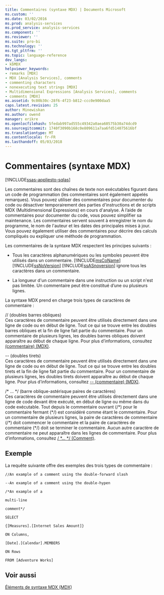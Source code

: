 ```yaml
---
title: Commentaires (syntaxe MDX) | Documents Microsoft
ms.custom: ''
ms.date: 03/02/2016
ms.prod: analysis-services
ms.prod_service: analysis-services
ms.component: ''
ms.reviewer: ''
ms.suite: pro-bi
ms.technology: ''
ms.tgt_pltfrm: ''
ms.topic: language-reference
dev_langs:
- kbMDX
helpviewer_keywords:
- remarks [MDX]
- MDX [Analysis Services], comments
- commenting characters
- nonexecuting text strings [MDX]
- Multidimensional Expressions [Analysis Services], comments
- comments [MDX]
ms.assetid: 9c00b30c-28f6-4f23-b812-ccc0e900daa5
caps.latest.revision: 25
author: Minewiskan
ms.author: owend
manager: erikre
ms.openlocfilehash: 5fedab997ad555c49342a0aea60575b30a74dcd9
ms.sourcegitcommit: 1740f3090b168c0e809611a7aa6fd514075616bf
ms.translationtype: MT
ms.contentlocale: fr-FR
ms.lasthandoff: 05/03/2018
---
```

# <a name="comments-mdx-syntax"></a>Commentaires (syntaxe MDX)
[!INCLUDE[ssas-appliesto-sqlas](../includes/ssas-appliesto-sqlas.md)]

  Les commentaires sont des chaînes de texte non exécutables figurant dans un code de programmation (les commentaires sont également appelés remarques). Vous pouvez utiliser des commentaires pour documenter du code ou désactiver temporairement des parties d'instructions et de scripts MDX (Multidimensional Expressions) en cours d'analyse. À l’aide de commentaires pour documenter du code, vous pouvez simplifier sa maintenance. Les commentaires servent souvent à enregistrer le nom du programme, le nom de l'auteur et les dates des principales mises à jour. Vous pouvez également utiliser des commentaires pour décrire des calculs compliqués ou expliquer une méthode de programmation.  
  
 Les commentaires de la syntaxe MDX respectent les principes suivants :  
  
-   Tous les caractères alphanumériques ou les symboles peuvent être utilisés dans un commentaire. [!INCLUDE[msCoName](../includes/msconame-md.md)] [!INCLUDE[ssNoVersion](../includes/ssnoversion-md.md)] [!INCLUDE[ssASnoversion](../includes/ssasnoversion-md.md)] ignore tous les caractères dans un commentaire.  
  
-   La longueur d'un commentaire dans une instruction ou un script n'est pas limitée. Un commentaire peut être constitué d’une ou plusieurs lignes.  
  
 La syntaxe MDX prend en charge trois types de caractères de commentaire :  
  
 // (doubles barres obliques)  
 Ces caractères de commentaire peuvent être utilisés directement dans une ligne de code ou en début de ligne. Tout ce qui se trouve entre les doubles barres obliques et la fin de ligne fait partie du commentaire. Pour un commentaire de plusieurs lignes, les doubles barres obliques doivent apparaître au début de chaque ligne. Pour plus d’informations, consultez [ &#40;commentaire&#41; &#40;MDX&#41;](../mdx/comment-mdx-double-slash.md).  
  
 -- (doubles tirets)  
 Ces caractères de commentaire peuvent être utilisés directement dans une ligne de code ou en début de ligne. Tout ce qui se trouve entre les doubles tirets et la fin de ligne fait partie du commentaire. Pour un commentaire de plusieurs lignes, les doubles tirets doivent apparaître au début de chaque ligne. Pour plus d’informations, consultez [-- &#40;commentaire&#41; &#40;MDX&#41;](../mdx/comment-mdx-operator-reference.md).  
  
 /* ... \*/ (barre oblique-astérisque paires de caractères)  
 Ces caractères de commentaire peuvent être utilisés directement dans une ligne de code devant être exécuté, en début de ligne ou même dans du code exécutable. Tout depuis le commentaire ouvrant (/\*) pour le commentaire fermant (\*/) est considéré comme étant le commentaire. Pour un commentaire de plusieurs lignes, la paire de caractères de commentaire (/\*) doit commencer le commentaire et la paire de caractères de commentaire (\*/) doit se terminer le commentaire. Aucun autre caractère de commentaire ne peut apparaître dans les lignes de commentaire. Pour plus d’informations, consultez [/ *... \*/ (Comment)](../mdx/comment-mdx.md).  
  
## <a name="example"></a>Exemple  
 La requête suivante offre des exemples des trois types de commentaire :  
  
 `//An example of a comment using the double-forward slash`  
  
 `--An example of a comment using the double-hypen`  
  
 `/*An example of a`  
  
 `multi-line`  
  
 `comment*/`  
  
 `SELECT`  
  
 `{[Measures].[Internet Sales Amount]}`  
  
 `ON Columns,`  
  
 `[Date].[Calendar].MEMBERS`  
  
 `ON Rows`  
  
 `FROM [Adventure Works]`  
  
## <a name="see-also"></a>Voir aussi  
 [Éléments de syntaxe MDX &#40;MDX&#41;](../mdx/mdx-syntax-elements-mdx.md)  
  
  
